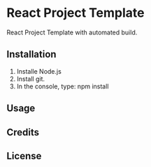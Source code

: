 # React Project Template

React Project Template with automated build.

## Installation

1. Installe Node.js
2. Install git.
3. In the console, type: npm install

## Usage

## Credits

## License
